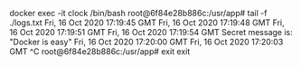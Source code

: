 docker exec -it clock /bin/bash
root@6f84e28b886c:/usr/app# tail -f ./logs.txt
Fri, 16 Oct 2020 17:19:45 GMT
Fri, 16 Oct 2020 17:19:48 GMT
Fri, 16 Oct 2020 17:19:51 GMT
Fri, 16 Oct 2020 17:19:54 GMT
Secret message is:
"Docker is easy"
Fri, 16 Oct 2020 17:20:00 GMT
Fri, 16 Oct 2020 17:20:03 GMT
^C
root@6f84e28b886c:/usr/app# exit
exit

